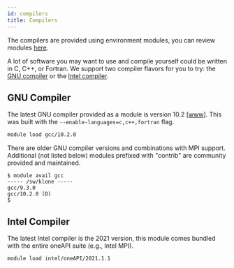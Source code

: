 ```yaml
---
id: compilers
title: Compilers
---
```


The compilers are provided using environment modules, you can review modules [here](modules.md).

A lot of software you may want to use and compile yourself could be written in C, C++, or Fortran. We support two compiler flavors for you to try: the [GNU compiler](#gnu-compiler) or the [Intel compiler](#intel-compiler). 

## GNU Compiler

The latest GNU compiler provided as a module is version 10.2 [[www](https://gcc.gnu.org/gcc-10/)]. This was built with the `--enable-languages=c,c++,fortran` flag.

```bash
module load gcc/10.2.0
```

There are older GNU compiler versions and combinations with MPI support. Additional (not listed below) modules prefixed with "contrib" are community provided and maintained.

```shell-session terminal=true
$ module avail gcc
----- /sw/klone -----
gcc/9.3.0    
gcc/10.2.0 (D)
$
```

## Intel Compiler

The latest Intel compiler is the 2021 version, this module comes bundled with the entire oneAPI suite (e.g., Intel MPI).

```bash
module load intel/oneAPI/2021.1.1 
```
